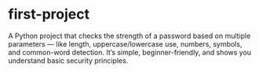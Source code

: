 # first-project
A Python project that checks the strength of a password based on multiple parameters — like length, uppercase/lowercase use, numbers, symbols, and common-word detection. It’s simple, beginner-friendly, and shows you understand basic security principles.
